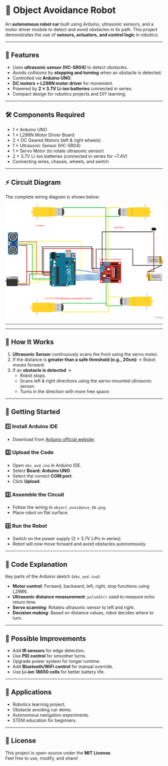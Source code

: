 # 🤖 Object Avoidance Robot

An **autonomous robot car** built using Arduino, ultrasonic sensors, and a motor driver module to detect and avoid obstacles in its path. This project demonstrates the use of **sensors, actuators, and control logic** in robotics.

---

## 📌 Features
- Uses **ultrasonic sensor (HC-SR04)** to detect obstacles.  
- Avoids collisions by **stopping and turning** when an obstacle is detected.  
- Controlled via **Arduino UNO**.  
- **DC motors + L298N motor driver** for movement.  
- Powered by **2 × 3.7V Li-ion batteries** connected in series.  
- Compact design for robotics projects and DIY learning.  

---

## 🛠️ Components Required
- 1 × Arduino UNO  
- 1 × L298N Motor Driver Board  
- 2 × DC Geared Motors (left & right wheels)  
- 1 × Ultrasonic Sensor (HC-SR04)  
- 1 × Servo Motor (to rotate ultrasonic sensor)  
- 2 × 3.7V Li-ion batteries (connected in series for ~7.4V)  
- Connecting wires, chassis, wheels, and switch  

---

## ⚡ Circuit Diagram
The complete wiring diagram is shown below:

![Circuit Diagram](object_avoidance_bb.png)

---


---

## 🔧 How It Works
1. **Ultrasonic Sensor** continuously scans the front using the servo motor.  
2. If the distance is **greater than a safe threshold (e.g., 20cm)** → Robot moves forward.  
3. If an **obstacle is detected** →  
   - Robot stops.  
   - Scans left & right directions using the servo-mounted ultrasonic sensor.  
   - Turns in the direction with more free space.  

---

## 🚀 Getting Started

### 1️⃣ Install Arduino IDE
- Download from [Arduino official website](https://www.arduino.cc/en/software).  

### 2️⃣ Upload the Code
- Open `obs_avd.ino` in Arduino IDE.  
- Select **Board: Arduino UNO**.  
- Select the correct **COM port**.  
- Click **Upload**.  

### 3️⃣ Assemble the Circuit
- Follow the wiring in `object_avoidance_bb.png`.  
- Place robot on flat surface.  

### 4️⃣ Run the Robot
- Switch on the power supply (2 × 3.7V LiPo in series).  
- Robot will now move forward and avoid obstacles autonomously.  

---

## 📜 Code Explanation
Key parts of the Arduino sketch (`obs_avd.ino`):  

- **Motor control**: Forward, backward, left, right, stop functions using L298N.  
- **Ultrasonic distance measurement**: `pulseIn()` used to measure echo return time.  
- **Servo scanning**: Rotates ultrasonic sensor to left and right.  
- **Decision making**: Based on distance values, robot decides where to turn.  

---

## 🧩 Possible Improvements
- Add **IR sensors** for edge detection.  
- Use **PID control** for smoother turns.  
- Upgrade power system for longer runtime.  
- Add **Bluetooth/WiFi control** for manual override.  
- Use **Li-ion 18650 cells** for better battery life.  

---

## 🎯 Applications
- Robotics learning project.  
- Obstacle avoiding car demo.  
- Autonomous navigation experiments.  
- STEM education for beginners.  

---

## 📜 License
This project is open-source under the **MIT License**.  
Feel free to use, modify, and share!  
